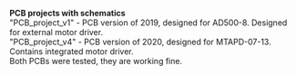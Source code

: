 **PCB projects with schematics**  
"PCB_project_v1" - PCB version of 2019, designed for AD500-8. Designed for external motor driver.  
"PCB_project_v4" - PCB version of 2020, designed for MTAPD-07-13. Contains integrated motor driver.  
Both PCBs were tested, they are working fine.  

